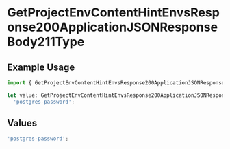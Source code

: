 # GetProjectEnvContentHintEnvsResponse200ApplicationJSONResponseBody211Type

## Example Usage

```typescript
import { GetProjectEnvContentHintEnvsResponse200ApplicationJSONResponseBody211Type } from '@vercel/client/models/operations';

let value: GetProjectEnvContentHintEnvsResponse200ApplicationJSONResponseBody211Type =
  'postgres-password';
```

## Values

```typescript
'postgres-password';
```
